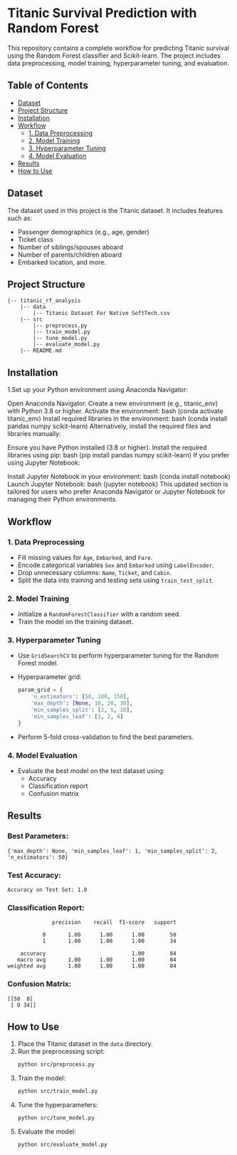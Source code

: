 # Titanic Survival Prediction with Random Forest

This repository contains a complete workflow for predicting Titanic survival using the Random Forest classifier and Scikit-learn. The project includes data preprocessing, model training, hyperparameter tuning, and evaluation.

## Table of Contents

- [Dataset](#dataset)
- [Project Structure](#project-structure)
- [Installation](#installation)
- [Workflow](#workflow)
  - [1. Data Preprocessing](#1-data-preprocessing)
  - [2. Model Training](#2-model-training)
  - [3. Hyperparameter Tuning](#3-hyperparameter-tuning)
  - [4. Model Evaluation](#4-model-evaluation)
- [Results](#results)
- [How to Use](#how-to-use)

## Dataset

The dataset used in this project is the Titanic dataset. It includes features such as:
- Passenger demographics (e.g., age, gender)
- Ticket class
- Number of siblings/spouses aboard
- Number of parents/children aboard
- Embarked location, and more.

## Project Structure

```
|-- titanic_rf_analysis
    |-- data
        |-- Titanic Dataset For Native SoftTech.csv
    |-- src
        |-- preprocess.py
        |-- train_model.py
        |-- tune_model.py
        |-- evaluate_model.py
    |-- README.md
```

## Installation

1.Set up your Python environment using Anaconda Navigator:

Open Anaconda Navigator.
Create a new environment (e.g., titanic_env) with Python 3.8 or higher.
Activate the environment:
bash
(conda activate titanic_env)
Install required libraries in the environment:
bash
(conda install pandas numpy scikit-learn)
Alternatively, install the required files and libraries manually:

Ensure you have Python installed (3.8 or higher).
Install the required libraries using pip:
bash
(pip install pandas numpy scikit-learn)
If you prefer using Jupyter Notebook:

Install Jupyter Notebook in your environment:
bash
(conda install notebook)
Launch Jupyter Notebook:
bash
(jupyter notebook)
This updated section is tailored for users who prefer Anaconda Navigator or Jupyter Notebook for managing their Python environments.
   
## Workflow

### 1. Data Preprocessing

- Fill missing values for `Age`, `Embarked`, and `Fare`.
- Encode categorical variables `Sex` and `Embarked` using `LabelEncoder`.
- Drop unnecessary columns: `Name`, `Ticket`, and `Cabin`.
- Split the data into training and testing sets using `train_test_split`.

### 2. Model Training

- Initialize a `RandomForestClassifier` with a random seed.
- Train the model on the training dataset.

### 3. Hyperparameter Tuning

- Use `GridSearchCV` to perform hyperparameter tuning for the Random Forest model.
- Hyperparameter grid:
  ```python
  param_grid = {
      'n_estimators': [50, 100, 150],
      'max_depth': [None, 10, 20, 30],
      'min_samples_split': [2, 5, 10],
      'min_samples_leaf': [1, 2, 4]
  }
  ```

- Perform 5-fold cross-validation to find the best parameters.

### 4. Model Evaluation

- Evaluate the best model on the test dataset using:
  - Accuracy
  - Classification report
  - Confusion matrix

## Results

### Best Parameters:
```
{'max_depth': None, 'min_samples_leaf': 1, 'min_samples_split': 2, 'n_estimators': 50}
```

### Test Accuracy:
```
Accuracy on Test Set: 1.0
```

### Classification Report:
```
              precision    recall  f1-score   support

           0       1.00      1.00      1.00        50
           1       1.00      1.00      1.00        34

    accuracy                           1.00        84
   macro avg       1.00      1.00      1.00        84
weighted avg       1.00      1.00      1.00        84
```

### Confusion Matrix:
```
[[50  0]
 [ 0 34]]
```

## How to Use

1. Place the Titanic dataset in the `data` directory.
2. Run the preprocessing script:
   ```bash
   python src/preprocess.py
   ```
3. Train the model:
   ```bash
   python src/train_model.py
   ```
4. Tune the hyperparameters:
   ```bash
   python src/tune_model.py
   ```
5. Evaluate the model:
   ```bash
   python src/evaluate_model.py
   
